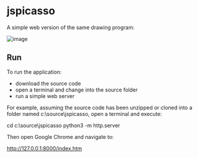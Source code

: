 # jspicasso
A simple web version of the same drawing program:

![image](https://user-images.githubusercontent.com/2164086/219388579-941f4602-941c-436a-8520-dbfbc6ec3094.png)

## Run

To run the application:

* download the source code
* open a terminal and change into the source folder
* run a simple web server

For example, assuming the source code has been unzipped or cloned into a folder named c:\source\jspicasso, open a terminal and execute:

cd c:\source\jspicasso
python3 -m http.server

Then open Google Chrome and navigate to:

http://127.0.0.1:8000/index.htm
